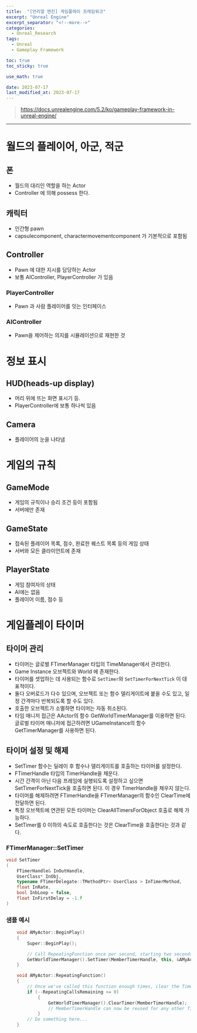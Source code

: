```yaml
---
title:  "[언리얼 엔진] 게임플레이 프레임워크"
excerpt: "Unreal Engine"
excerpt_separator: "<!--more-->"
categories:
  - Unreal_Research
tags:
  - Unreal
  - Gameplay Framework

toc: true
toc_sticky: true

use_math: true

date: 2023-07-17
last_modified_at: 2023-07-17
---
```


> https://docs.unrealengine.com/5.2/ko/gameplay-framework-in-unreal-engine/

---

# 월드의 플레이어, 아군, 적군
## 폰
- 월드의 대리인 역할을 하는 Actor
- Controller 에 의해 possess 한다.

## 캐릭터
- 인간형 pawn
- capsulecomponent, charactermovementcomponent 가 기본적으로 포함됨

## Controller
- Pawn 에 대한 지시를 담당하는 Actor
- 보통 AIController, PlayerController 가 있음

### PlayerController
- Pawn 과 사람 플레이어를 잇는 인터페이스

### AIController
- Pawn을 제어하는 의지를 시뮬레이션으로 재현한 것

# 정보 표시
## HUD(heads-up display)
- 머리 위에 뜨는 화면 표시기 등.
- PlayerController에 보통 하나씩 있음

## Camera
- 플레이어의 눈을 나타냄

# 게임의 규칙
## GameMode
- 게임의 규칙이나 승리 조건 등이 포함됨
- 서버에만 존재

## GameState
- 접속된 플레이어 목록, 점수, 완료한 퀘스트 목록 등의 게임 상태
- 서버와 모든 클라이언트에 존재

## PlayerState
- 게임 참여자의 상태
- AI에는 없음
- 플레이어 이름, 점수 등


# 게임플레이 타이머
## 타이머 관리
- 타이머는 글로벌 FTimerManager 타입의 TimeManager에서 관리한다.
- Game Instance 오브젝트와 World 에 존재한다.
- 타이머를 셋업하는 데 사용되는 함수로 ```SetTimer```와 ```SetTimerForNextTick``` 이 대표적이다.
- 둘다 오버로드가 다수 있으며, 오브젝트 또는 함수 델리게이트에 붙을 수도 있고, 일정 간격마다 반복되도록 할 수도 있다.
- 호출한 오브젝트가 소멸하면 타이머는 자동 취소된다.
- 타임 매니저 접근은 AActor의 함수 GetWorldTimerManager를 이용하면 된다. 글로벌 타이머 매니저에 접근하려면 UGameInstance의 함수 GetTimerManager를 사용하면 된다.

## 타이머 설정 및 해제
- SetTimer 함수는 딜레이 후 함수나 델리게이트를 호출하는 타이머를 설정한다.
- FTimerHandle 타입의 TimerHandle을 채운다.
- 시간 간격이 아닌 다음 프레임에 실행되도록 설정하고 싶으면 SetTimerForNextTick을 호출하면 된다. 이 경우 TimerHandle을 채우지 않는다.
- 타이머를 해제하려면 FTimerHandle을 FTimerManager의 함수인 ClearTime에 전달하면 된다.
- 특정 오브젝트에 연관된 모든 타이머는 ClearAllTimersForObject 호출로 해제 가능하다.
- SetTimer를 0 이하의 속도로 호출한다는 것은 ClearTime을 호출한다는 것과 같다.

### FTimerManager::SetTimer

```cpp
void SetTimer
(
    FTimerHandle& InOutHandle,
    UserClass* InObj, 
    typename FTimerDelegate::TMethodPtr< UserClass > InTimerMethod, 
    float InRate, 
    bool InbLoop = false, 
    float InFirstDelay = -1.f
)
```

### 샘플 예시

```cpp
    void AMyActor::BeginPlay()
    {
        Super::BeginPlay();

        // Call RepeatingFunction once per second, starting two seconds from now.
        GetWorldTimerManager().SetTimer(MemberTimerHandle, this, &AMyActor::RepeatingFunction, 1.0f, true, 2.0f);
    }

    void AMyActor::RepeatingFunction()
    {
        // Once we've called this function enough times, clear the Timer.
        if (--RepeatingCallsRemaining <= 0)
            {
                GetWorldTimerManager().ClearTimer(MemberTimerHandle);
                // MemberTimerHandle can now be reused for any other Timer.
            }
        // Do something here...
    }
```
